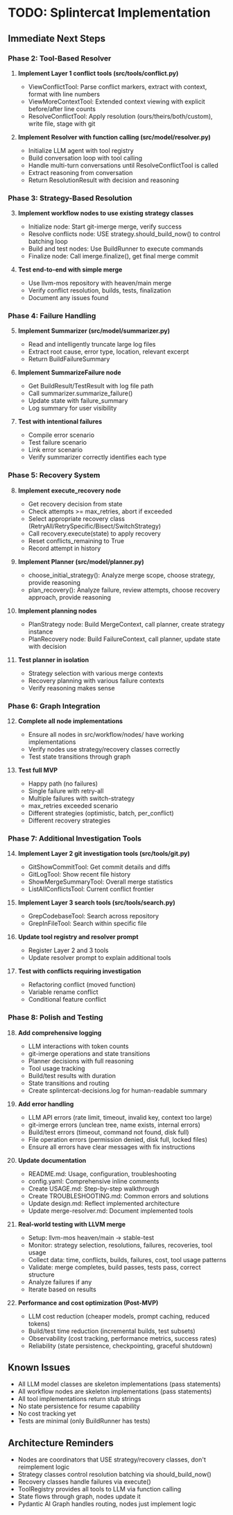 # TODO: Splintercat Implementation

## Immediate Next Steps

### Phase 2: Tool-Based Resolver

1. **Implement Layer 1 conflict tools (src/tools/conflict.py)**
   - ViewConflictTool: Parse conflict markers, extract with context, format with line numbers
   - ViewMoreContextTool: Extended context viewing with explicit before/after line counts
   - ResolveConflictTool: Apply resolution (ours/theirs/both/custom), write file, stage with git

2. **Implement Resolver with function calling (src/model/resolver.py)**
   - Initialize LLM agent with tool registry
   - Build conversation loop with tool calling
   - Handle multi-turn conversations until ResolveConflictTool is called
   - Extract reasoning from conversation
   - Return ResolutionResult with decision and reasoning

### Phase 3: Strategy-Based Resolution

3. **Implement workflow nodes to use existing strategy classes**
   - Initialize node: Start git-imerge merge, verify success
   - Resolve conflicts node: USE strategy.should_build_now() to control batching loop
   - Build and test nodes: Use BuildRunner to execute commands
   - Finalize node: Call imerge.finalize(), get final merge commit

4. **Test end-to-end with simple merge**
   - Use llvm-mos repository with heaven/main merge
   - Verify conflict resolution, builds, tests, finalization
   - Document any issues found

### Phase 4: Failure Handling

5. **Implement Summarizer (src/model/summarizer.py)**
   - Read and intelligently truncate large log files
   - Extract root cause, error type, location, relevant excerpt
   - Return BuildFailureSummary

6. **Implement SummarizeFailure node**
   - Get BuildResult/TestResult with log file path
   - Call summarizer.summarize_failure()
   - Update state with failure_summary
   - Log summary for user visibility

7. **Test with intentional failures**
   - Compile error scenario
   - Test failure scenario
   - Link error scenario
   - Verify summarizer correctly identifies each type

### Phase 5: Recovery System

8. **Implement execute_recovery node**
   - Get recovery decision from state
   - Check attempts >= max_retries, abort if exceeded
   - Select appropriate recovery class (RetryAll/RetrySpecific/Bisect/SwitchStrategy)
   - Call recovery.execute(state) to apply recovery
   - Reset conflicts_remaining to True
   - Record attempt in history

9. **Implement Planner (src/model/planner.py)**
   - choose_initial_strategy(): Analyze merge scope, choose strategy, provide reasoning
   - plan_recovery(): Analyze failure, review attempts, choose recovery approach, provide reasoning

10. **Implement planning nodes**
    - PlanStrategy node: Build MergeContext, call planner, create strategy instance
    - PlanRecovery node: Build FailureContext, call planner, update state with decision

11. **Test planner in isolation**
    - Strategy selection with various merge contexts
    - Recovery planning with various failure contexts
    - Verify reasoning makes sense

### Phase 6: Graph Integration

12. **Complete all node implementations**
    - Ensure all nodes in src/workflow/nodes/ have working implementations
    - Verify nodes use strategy/recovery classes correctly
    - Test state transitions through graph

13. **Test full MVP**
    - Happy path (no failures)
    - Single failure with retry-all
    - Multiple failures with switch-strategy
    - max_retries exceeded scenario
    - Different strategies (optimistic, batch, per_conflict)
    - Different recovery strategies

### Phase 7: Additional Investigation Tools

14. **Implement Layer 2 git investigation tools (src/tools/git.py)**
    - GitShowCommitTool: Get commit details and diffs
    - GitLogTool: Show recent file history
    - ShowMergeSummaryTool: Overall merge statistics
    - ListAllConflictsTool: Current conflict frontier

15. **Implement Layer 3 search tools (src/tools/search.py)**
    - GrepCodebaseTool: Search across repository
    - GrepInFileTool: Search within specific file

16. **Update tool registry and resolver prompt**
    - Register Layer 2 and 3 tools
    - Update resolver prompt to explain additional tools

17. **Test with conflicts requiring investigation**
    - Refactoring conflict (moved function)
    - Variable rename conflict
    - Conditional feature conflict

### Phase 8: Polish and Testing

18. **Add comprehensive logging**
    - LLM interactions with token counts
    - git-imerge operations and state transitions
    - Planner decisions with full reasoning
    - Tool usage tracking
    - Build/test results with duration
    - State transitions and routing
    - Create splintercat-decisions.log for human-readable summary

19. **Add error handling**
    - LLM API errors (rate limit, timeout, invalid key, context too large)
    - git-imerge errors (unclean tree, name exists, internal errors)
    - Build/test errors (timeout, command not found, disk full)
    - File operation errors (permission denied, disk full, locked files)
    - Ensure all errors have clear messages with fix instructions

20. **Update documentation**
    - README.md: Usage, configuration, troubleshooting
    - config.yaml: Comprehensive inline comments
    - Create USAGE.md: Step-by-step walkthrough
    - Create TROUBLESHOOTING.md: Common errors and solutions
    - Update design.md: Reflect implemented architecture
    - Update merge-resolver.md: Document implemented tools

21. **Real-world testing with LLVM merge**
    - Setup: llvm-mos heaven/main → stable-test
    - Monitor: strategy selection, resolutions, failures, recoveries, tool usage
    - Collect data: time, conflicts, builds, failures, cost, tool usage patterns
    - Validate: merge completes, build passes, tests pass, correct structure
    - Analyze failures if any
    - Iterate based on results

22. **Performance and cost optimization (Post-MVP)**
    - LLM cost reduction (cheaper models, prompt caching, reduced tokens)
    - Build/test time reduction (incremental builds, test subsets)
    - Observability (cost tracking, performance metrics, success rates)
    - Reliability (state persistence, checkpointing, graceful shutdown)

## Known Issues

- All LLM model classes are skeleton implementations (pass statements)
- All workflow nodes are skeleton implementations (pass statements)
- All tool implementations return stub strings
- No state persistence for resume capability
- No cost tracking yet
- Tests are minimal (only BuildRunner has tests)

## Architecture Reminders

- Nodes are coordinators that USE strategy/recovery classes, don't reimplement logic
- Strategy classes control resolution batching via should_build_now()
- Recovery classes handle failures via execute()
- ToolRegistry provides all tools to LLM via function calling
- State flows through graph, nodes update it
- Pydantic AI Graph handles routing, nodes just implement logic
